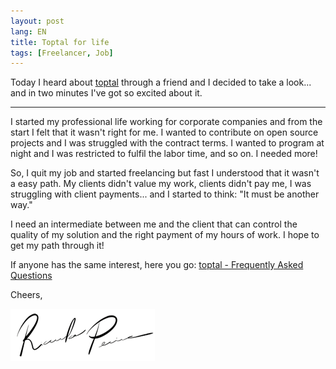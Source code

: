 ```yaml
---
layout: post
lang: EN
title: Toptal for life
tags: [Freelancer, Job]
---
```


Today I heard about [toptal](http://www.toptal.com) through a friend and I decided to take a look... and in two minutes I've got so excited about it.

---

I started my professional life working for corporate companies and from the start I felt that it wasn't right for me. I wanted to contribute on open source projects and I was struggled with the contract terms. I wanted to program at night and I was restricted to fulfil the labor time, and so on. I needed more!

So, I quit my job and started freelancing but fast I understood that it wasn't a easy path. My clients didn't value my work, clients didn't pay me, I was struggling with client payments... and I started to think: "It must be another way."

I need an intermediate between me and the client that can control the quality of my solution and the right payment of my hours of work. I hope to get my path through it!

If anyone has the same interest, here you go: [toptal - Frequently Asked Questions](http://www.toptal.com/faq)

Cheers,

![Ricardo Pereira](/public/img/signature.png)

